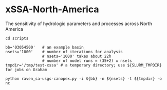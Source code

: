 # xSSA-North-America
The sensitivity of hydrologic parameters and processes across North America


```
cd scripts

bb='03054500'   # an example basin
nsets='1000'    # number of iterations for analysis
                # nsets='1000' takes about 22h
                # number of model runs = (35+2) x nsets
tmpdir='/tmp/test-xssa' # a temporary directory; use ${SLURM_TMPDIR} for jobs on Graham

python raven_sa-usgs-canopex.py -i ${bb} -n ${nsets} -t ${tmpdir} -o nc
```
